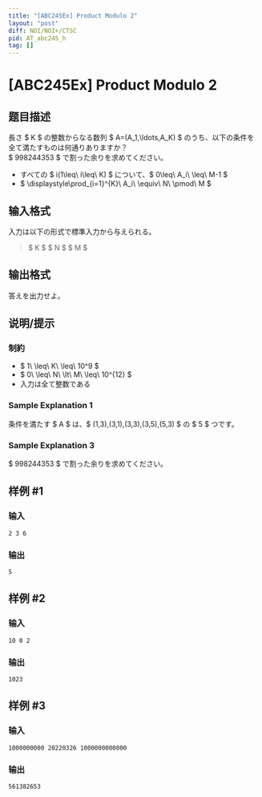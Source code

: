 ```yaml
---
title: "[ABC245Ex] Product Modulo 2"
layout: "post"
diff: NOI/NOI+/CTSC
pid: AT_abc245_h
tag: []
---
```


# [ABC245Ex] Product Modulo 2

## 题目描述

[problemUrl]: https://atcoder.jp/contests/abc245/tasks/abc245_h

長さ $ K $ の整数からなる数列 $ A=(A_1,\ldots,A_K) $ のうち、以下の条件を全て満たすものは何通りありますか？  
 $ 998244353 $ で割った余りを求めてください。

- すべての $ i(1\leq\ i\leq\ K) $ について、$ 0\leq\ A_i\ \leq\ M-1 $
- $ \displaystyle\prod_{i=1}^{K}\ A_i\ \equiv\ N\ \pmod\ M $

## 输入格式

入力は以下の形式で標準入力から与えられる。

> $ K $ $ N $ $ M $

## 输出格式

答えを出力せよ。

## 说明/提示

### 制約

- $ 1\ \leq\ K\ \leq\ 10^9 $
- $ 0\ \leq\ N\ \lt\ M\ \leq\ 10^{12} $
- 入力は全て整数である

### Sample Explanation 1

条件を満たす $ A $ は、$ (1,3),(3,1),(3,3),(3,5),(5,3) $ の $ 5 $ つです。

### Sample Explanation 3

$ 998244353 $ で割った余りを求めてください。

## 样例 #1

### 输入

```
2 3 6
```

### 输出

```
5
```

## 样例 #2

### 输入

```
10 0 2
```

### 输出

```
1023
```

## 样例 #3

### 输入

```
1000000000 20220326 1000000000000
```

### 输出

```
561382653
```

